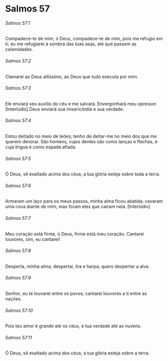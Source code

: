 # Salmos 57

###### Salmos 57:1

Compadece-te de mim, ó Deus, compadece-te de mim, pois me refugio em ti; eu me refugiarei à sombra das tuas asas, até que passem as calamidades.

###### Salmos 57:2

Clamarei ao Deus altíssimo, ao Deus que tudo executa por mim.

###### Salmos 57:3

Ele enviará seu auxílio do céu e me salvará. Envergonhará meu opressor. [Interlúdio] Deus enviará sua misericórdia e sua verdade.

###### Salmos 57:4

Estou deitado no meio de leões; tenho de deitar-me no meio dos que me querem devorar. São homens, cujos dentes são como lanças e flechas, e cuja língua é como espada afiada.

###### Salmos 57:5

Ó Deus, sê exaltado acima dos céus; a tua glória esteja sobre toda a terra.

###### Salmos 57:6

Armaram um laço para os meus passos, minha alma ficou abatida; cavaram uma cova diante de mim, mas foram eles que caíram nela. [Interlúdio]

###### Salmos 57:7

Meu coração está firme, ó Deus, firme está meu coração. Cantarei louvores, sim, eu cantarei!

###### Salmos 57:8

Desperta, minha alma; despertai, lira e harpa; quero despertar a alva.

###### Salmos 57:9

Senhor, eu te louvarei entre os povos; cantarei louvores a ti entre as nações.

###### Salmos 57:10

Pois teu amor é grande até os céus, e tua verdade até as nuvens.

###### Salmos 57:11

Ó Deus, sê exaltado acima dos céus; a tua glória esteja sobre a terra.

